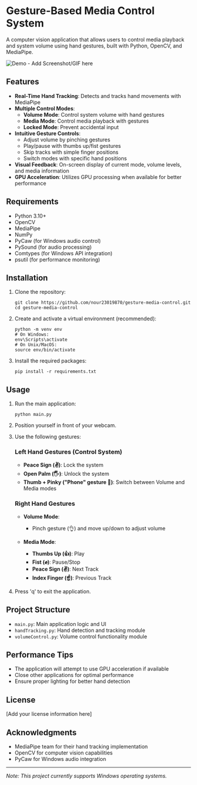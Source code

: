 # Gesture-Based Media Control System

A computer vision application that allows users to control media playback and system volume using hand gestures, built with Python, OpenCV, and MediaPipe.

![Demo - Add Screenshot/GIF here](path/to/demo.gif)

## Features

- **Real-Time Hand Tracking**: Detects and tracks hand movements with MediaPipe
- **Multiple Control Modes**:
  - **Volume Mode**: Control system volume with hand gestures
  - **Media Mode**: Control media playback with gestures
  - **Locked Mode**: Prevent accidental input
- **Intuitive Gesture Controls**:
  - Adjust volume by pinching gestures
  - Play/pause with thumbs up/fist gestures
  - Skip tracks with simple finger positions
  - Switch modes with specific hand positions
- **Visual Feedback**: On-screen display of current mode, volume levels, and media information
- **GPU Acceleration**: Utilizes GPU processing when available for better performance

## Requirements

- Python 3.10+
- OpenCV
- MediaPipe
- NumPy
- PyCaw (for Windows audio control)
- PySound (for audio processing)
- Comtypes (for Windows API integration)
- psutil (for performance monitoring)

## Installation

1. Clone the repository:
   ```
   git clone https://github.com/nour23019870/gesture-media-control.git
   cd gesture-media-control
   ```

2. Create and activate a virtual environment (recommended):
   ```
   python -m venv env
   # On Windows:
   env\Scripts\activate
   # On Unix/MacOS:
   source env/bin/activate
   ```

3. Install the required packages:
   ```
   pip install -r requirements.txt
   ```

## Usage

1. Run the main application:
   ```
   python main.py
   ```

2. Position yourself in front of your webcam.

3. Use the following gestures:

   ### Left Hand Gestures (Control System)
   - **Peace Sign (✌️)**: Lock the system
   - **Open Palm (🖐️)**: Unlock the system
   - **Thumb + Pinky ("Phone" gesture 🤙)**: Switch between Volume and Media modes

   ### Right Hand Gestures
   - **Volume Mode**:
     - Pinch gesture (👌) and move up/down to adjust volume

   - **Media Mode**:
     - **Thumbs Up (👍)**: Play
     - **Fist (✊)**: Pause/Stop
     - **Peace Sign (✌️)**: Next Track
     - **Index Finger (☝️)**: Previous Track

4. Press 'q' to exit the application.

## Project Structure

- `main.py`: Main application logic and UI
- `handTracking.py`: Hand detection and tracking module
- `volumeControl.py`: Volume control functionality module

## Performance Tips

- The application will attempt to use GPU acceleration if available
- Close other applications for optimal performance
- Ensure proper lighting for better hand detection

## License

[Add your license information here]

## Acknowledgments

- MediaPipe team for their hand tracking implementation
- OpenCV for computer vision capabilities
- PyCaw for Windows audio integration

---

*Note: This project currently supports Windows operating systems.*